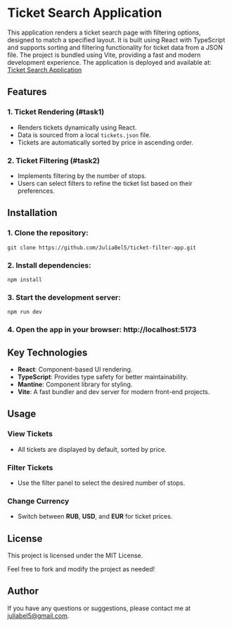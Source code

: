 # Ticket Search Application

This application renders a ticket search page with filtering options, designed to match a specified layout. It is built using React with TypeScript and supports sorting and filtering functionality for ticket data from a JSON file. The project is bundled using Vite, providing a fast and modern development experience.
The application is deployed and available at: [Ticket Search Application](https://ticket-filter-app.onrender.com/)

## Features

### 1. Ticket Rendering (#task1)

- Renders tickets dynamically using React.
- Data is sourced from a local `tickets.json` file.
- Tickets are automatically sorted by price in ascending order.

### 2. Ticket Filtering (#task2)

- Implements filtering by the number of stops.
- Users can select filters to refine the ticket list based on their preferences.

## Installation

### 1. Clone the repository:

```
git clone https://github.com/JuliaBel5/ticket-filter-app.git
```

### 2. Install dependencies:

```
npm install
```

### 3. Start the development server:

```
npm run dev
```

### 4. Open the app in your browser: http://localhost:5173

## Key Technologies

- **React**: Component-based UI rendering.
- **TypeScript**: Provides type safety for better maintainability.
- **Mantine**: Component library for styling.
- **Vite**: A fast bundler and dev server for modern front-end projects.

## Usage

### View Tickets

- All tickets are displayed by default, sorted by price.

### Filter Tickets

- Use the filter panel to select the desired number of stops.

### Change Currency

- Switch between **RUB**, **USD**, and **EUR** for ticket prices.

## License

This project is licensed under the MIT License.

Feel free to fork and modify the project as needed!

## Author

If you have any questions or suggestions, please contact me at juliabel5@gmail.com.
